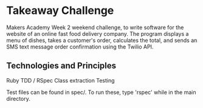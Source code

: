# Takeaway Challenge

Makers Academy Week 2 weekend challenge, to write software for the website of an online fast food delivery company. The program displays a menu of dishes, takes a customer's order, calculates the total, and sends an SMS text message order confirmation using the Twilio API.

## Technologies and Principles

Ruby
TDD / RSpec
Class extraction
Testing

Test files can be found in spec/. To run these, type 'rspec' while in the main directory.
